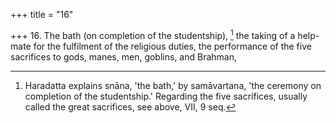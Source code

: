 +++
title = "16"

+++
16. The bath (on completion of the studentship), [^12]  the taking of a help-mate for the fulfilment of the religious duties, the performance of the five sacrifices to gods, manes, men, goblins, and Brahman,


[^12]:  Haradatta explains snāna, 'the bath,' by samāvartana, 'the ceremony on completion of the studentship.' Regarding the five sacrifices, usually called the great sacrifices, see above, VII, 9 seq.
